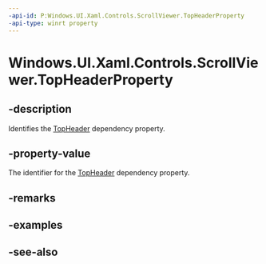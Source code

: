 ```yaml
---
-api-id: P:Windows.UI.Xaml.Controls.ScrollViewer.TopHeaderProperty
-api-type: winrt property
---
```


<!-- Property syntax
public Windows.UI.Xaml.DependencyProperty TopHeaderProperty { get; }
-->

# Windows.UI.Xaml.Controls.ScrollViewer.TopHeaderProperty

## -description
Identifies the [TopHeader](scrollviewer_topheader.md) dependency property.



## -property-value
The identifier for the [TopHeader](scrollviewer_topheader.md) dependency property.

## -remarks

## -examples

## -see-also
